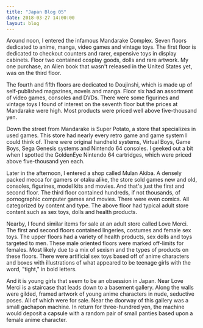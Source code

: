 ```yaml
---
title: "Japan Blog 05"
date: 2018-03-27 14:00:00
layout: blog
---
```


Around noon, I entered the infamous Mandarake Complex. Seven floors dedicated to anime, manga, video games and vintage toys. The first floor is dedicated to checkout counters and rarer, expensive toys in display cabinets. Floor two contained cosplay goods, dolls and rare artwork. My one purchase, an Alien book that wasn't released in the United States yet, was on the third floor.

The fourth and fifth floors are dedicated to Doujinshi, which is made up of self-published magazines, novels and manga. Floor six had an assortment of video games, consoles and DVDs. There were some figurines and vintage toys I found of interest on the seventh floor but the prices at Mandarake were high. Most products were priced well above five-thousand yen.

Down the street from Mandarake is Super Potato, a store that specializes in used games. This store had nearly every retro game and game system I could think of. There were original handheld systems, Virtual Boys, Game Boys, Sega Genesis systems and Nintendo 64 consoles. I geeked out a bit when I spotted the GoldenEye Nintendo 64 cartridges, which were priced above five-thousand yen each.

Later in the afternoon, I entered a shop called Mulan Akiba. A densely packed mecca for gamers or otaku alike, the store sold games new and old, consoles, figurines, model kits and movies. And that's just the first and second floor. The third floor contained hundreds, if not thousands, of pornographic computer games and movies. There were even comics. All categorized by content and type. The above floor had typical adult store content such as sex toys, dolls and health products.

Nearby, I found similar items for sale at an adult store called Love Merci. The first and second floors contained lingeries, costumes and female sex toys. The upper floors had a variety of health products, sex dolls and toys targeted to men. These male oriented floors were marked off-limits for females. Most likely due to a mix of sexism and the types of products on these floors. There were artificial sex toys based off of anime characters and boxes with illustrations of what appeared to be teenage girls with the word, "tight," in bold letters.

And it is young girls that seem to be an obsession in Japan. Near Love Merci is a staircase that leads down to a basement gallery. Along the walls were gilded, framed artwork of young anime characters in nude, seductive poses. All of which were for sale. Near the doorway of this gallery was a small gachapon machine. In return for three-hundred yen, the machine would deposit a capsule with a random pair of small panties based upon a female anime character.
